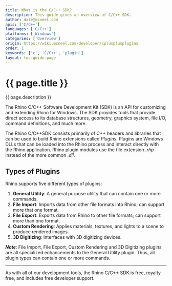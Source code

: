 ```yaml
---
title: What is the C/C++ SDK?
description: This guide gives an overview of C/C++ SDK.
author: dale@mcneel.com
apis: ['C/C++']
languages: ['C/C++']
platforms: ['Windows']
categories: ['Overview']
origin: https://wiki.mcneel.com/developer/cplusplusplugins
order: 1
keywords: ['c', 'C/C++', 'plugin']
layout: toc-guide-page
---
```


# {{ page.title }}

{{ page.description }}

The Rhino C/C++ Software Development Kit (SDK) is an API for customizing and extending Rhino for Windows. The SDK provides tools that provide direct access to its database structures, geometry, graphics system, file I/O, command definitions, and much more.

The Rhino C/C++SDK consists primarily of C++ headers and libraries that can be used to build Rhino extensions called *Plugins*. Plugins are Windows DLLs that can be loaded into the Rhino process and interact directly with the Rhino application. Rhino plugin modules use the file extension *.rhp* instead of the more common *.dll*.

## Types of Plugins

Rhino supports five different types of plugins:

1. **General Utility**: A general purpose utility that can contain one or more commands.
1. **File Import**: Imports data from other file formats into Rhino; can support more that one format.
1. **File Export**: Exports data from Rhino to other file formats; can support more than one format.
1. **Custom Rendering**: Applies materials, textures, and lights to a scene to produce rendered images.
1. **3D Digitizing**: Interfaces with 3D digitizing devices.

***Note***: File Import, File Export, Custom Rendering and 3D Digitizing plugins are all specialized enhancements to the General Utility plugin.  Thus, all plugin types can contain one or more commands.

---

As with all of our development tools, the Rhino C/C++ SDK is free, royalty free, and includes free developer support.
